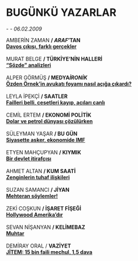# BUGÜNKÜ YAZARLAR

*- - 06.02.2009*

<div class="taraf_structure_2col_1zq">
<div class="margen_n">



 <p>AMBERİN ZAMAN <strong>/ <i>ARAF</i>’TAN<br/><a class="" href="http://www.taraf.com.tr/makale/3899.htm" target="">Davos çıkışı, farklı gerçekler</a></strong><br/><br/>MURAT BELGE <strong>/ TÜRKİYE’NİN HALLERİ<br/><a class="" href="http://www.taraf.com.tr/makale/3898.htm" target="">“Sözde” analizleri</a></strong><br/><br/>ALPER GÖRMÜŞ <strong>/ MEDYA</strong><strong><i>İRONİK<br/></i><a class="" href="http://www.taraf.com.tr/makale/3900.htm" target="">Özden Örnek’in avukatı foyamı nasıl açığa çıkardı?</a></strong><br/><br/>LEYLA İPEKÇİ <strong>/ SAATLER<br/><a class="" href="http://www.taraf.com.tr/makale/3911.htm" target="">Failleri belli, cesetleri kayıp, acıları canlı</a></strong><br/><br/>CEMİL ERTEM <strong>/ EKONOMİ POLİTİK<br/><a class="" href="http://www.taraf.com.tr/makale/3910.htm" target="">Dolar ve petrol dünyası çözülürken</a><br/></strong><br/>SÜLEYMAN YAŞAR <strong>/ BU GÜN<br/><a class="" href="http://www.taraf.com.tr/makale/3903.htm" target="">Siyasette asker, ekonomide IMF</a></strong><br/><br/>ETYEN MAHÇUPYAN <strong>/ KIYMIK<br/><a class="" href="http://www.taraf.com.tr/makale/3904.htm" target="">Bir devlet itirafçısı</a></strong><br/><br/>AHMET ALTAN <strong>/ KUM SAATİ<br/><a class="" href="http://www.taraf.com.tr/makale/3897.htm" target="">Zenginlerin tuhaf ilişkileri</a><br/></strong><br/>SUZAN SAMANCI <strong>/ JİYAN<br/><a class="" href="http://www.taraf.com.tr/makale/3905.htm" target="">Mehteran söylemler!</a></strong><br/><br/>ZEKİ COŞKUN <strong>/ İŞARET FİŞEĞİ<br/><a class="" href="http://www.taraf.com.tr/makale/3906.htm" target="">Hollywood Amerika’dır</a><br/></strong><br/>SEVAN NİŞANYAN <strong>/ KELİMEBAZ<br/><a class="" href="http://www.taraf.com.tr/makale/3907.htm" target="">Muhtar</a></strong><br/><br/>DEMİRAY ORAL / <b>VAZİYET<br/></b><b><a class="" href="http://www.taraf.com.tr/makale/3908.htm" target=""><b>JİTEM: 15 bin faili meçhul, 1,5 dava</b></a></b></p>

<br/>


<div id="taraf_not">
</div>

</div>


</div>
